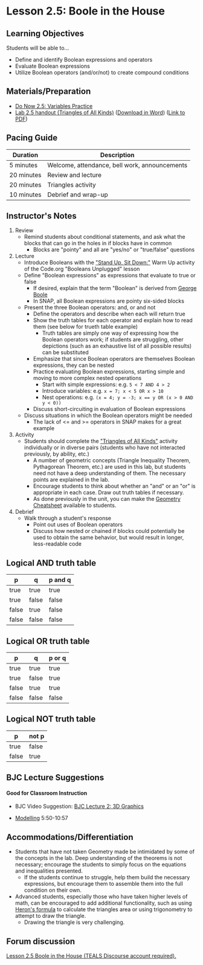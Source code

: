 <!--- REVISED -->
# Lesson 2.5: Boole in the House

## Learning Objectives

Students will be able to...

-   Define and identify Boolean expressions and operators
-   Evaluate Boolean expressions
-   Utilize Boolean operators (and/or/not) to create compound conditions

## Materials/Preparation

-   [Do Now 2.5: Variables Practice](do_now_25.md)
-   [Lab 2.5 handout (Triangles of All Kinds)](lab_25.md) ([Download in Word](https://github.com/TEALSK12/introduction-to-computer-science/raw/master/Unit%202%20Word/Lab%202.5%20Triangles%20of%20All%20Kinds.docx)) ([Link to PDF](https://github.com/TEALSK12/introduction-to-computer-science/raw/master/Unit%202%20PDF/Lab%202.5%20Triangles%20of%20All%20Kinds.pdf))

## Pacing Guide

| Duration   | Description                                   |
| ---------- | --------------------------------------------- |
| 5 minutes  | Welcome, attendance, bell work, announcements |
| 20 minutes | Review and lecture                            |
| 20 minutes | Triangles activity                            |
| 10 minutes | Debrief and wrap-up                           |

## Instructor's Notes

1.  Review
    -   Remind students about conditional statements, and ask what the blocks that can go in the holes in if blocks have in common
        -   Blocks are "pointy" and all  are "yes/no" or "true/false" questions
2.  Lecture
    -   Introduce Booleans with the ["Stand Up, Sit Down:"](https://curriculum.code.org/csd-1718/unit3/10/) Warm Up activity of the Code.org "Booleans Unplugged" lesson
    -   Define "Boolean expressions" as expressions that evaluate to true or false
        -   If desired, explain that the term "Boolean" is derived from [George Boole](https://en.wikipedia.org/wiki/George_Boole)
        -   In SNAP, all Boolean expressions are pointy six-sided blocks
    -   Present the three Boolean operators: and, or and not
        -   Define the operators and describe when each will return true
        -   Show the truth tables for each operator and explain how to read them (see below for trueth table example)
            -   Truth tables are simply one way of expressing how the Boolean operators work; if students are struggling, other depictions (such as an exhaustive list of all possible results) can be substituted
        -   Emphasize that since Boolean operators are themselves Boolean expressions, they can be nested
        -   Practice evaluating Boolean expressions, starting simple and moving to more complex nested operations
            -   Start with simple expressions: e.g. `5 < 7 AND 4 > 2`
            -   Introduce variables: e.g. `x = 7; x < 5 OR x > 10`
            -   Nest operations: e.g. `(x = 4; y = -3; x == y OR (x > 0 AND y < 0))`
        -   Discuss short-circuiting in evaluation of Boolean expressions
    -   Discuss situations in which the Boolean operators might be needed
        -   The lack of <= and >= operators in SNAP makes for a great example
3.  Activity
    -   Students should complete the ["Triangles of All Kinds"](lab_25.md) activity individually or in diverse pairs (students who have not interacted previously, by ability, etc.)
        -   A number of geometric concepts (Triangle Inequality Theorem, Pythagorean Theorem, etc.) are used in this lab, but students need not have a deep understanding of them.  The necessary points are explained in the lab.
        -   Encourage students to think about whether an "and" or an "or" is appropriate in each case.  Draw out truth tables if necessary.
        -   As done previously in the unit, you can make the [Geometry Cheatsheet](https://www.math-salamanders.com/image-files/geometry-cheat-sheet-2-2d-shapes.gif) available to students.
4.  Debrief
    -   Walk through a student's response
        -   Point out uses of Boolean operators
        -   Discuss how nested or chained if blocks could potentially be used to obtain the same behavior, but would result in longer, less-readable code

## Logical AND truth table

|   p   |   q   | p and q |
| ----- | ------| ------- |
| true  | true  | true    |
| true  | false | false   |
| false | true  | false   |
| false | false | false   |

## Logical OR truth table

|   p   |   q   | p or q |
| ----- | ------| ------ |
| true  | true  | true   |
| true  | false | true   |
| false | true  | true   |
| false | false | false  |

## Logical NOT truth table

|   p   | not p |
| ----- | ------|
| true  | false |
| false | true  |


## BJC Lecture Suggestions
#### Good for Classroom Instruction
 * BJC Video Suggestion: [BJC Lecture 2: 3D Graphics](http://www.youtube.com/watch?v=hdSFuhyGTIg&t=5m50s)
  - [Modelling](http://www.youtube.com/watch?v=hdSFuhyGTIg&t=5m50s) 5:50-10:57

## Accommodations/Differentiation

-   Students that have not taken Geometry made be intimidated by some of the concepts in the lab.  Deep understanding of the theorems is not necessary; encourage the students to simply focus on the equations and inequalities presented.
    -   If the students continue to struggle, help them build the necessary expressions, but encourage them to assemble them into the full condition on their own.
-   Advanced students, especially those who have taken higher levels of math, can be encouraged to add additional functionality, such as using [Heron's formula](https://en.wikipedia.org/wiki/Heron%27s_formula) to calculate the triangles area or using trigonometry to attempt to draw the triangle.
    -   Drawing the triangle is very challenging.

## Forum discussion

<a href="http://forums.tealsk12.org/c/intro-unit-2-loops/lesson-2-5-boole-in-the-house" target="_blank">
Lesson 2.5 Boole in the House (TEALS Discourse account required).</a>
